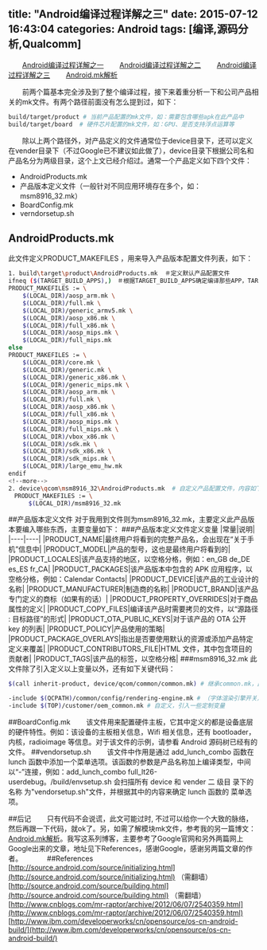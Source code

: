 title: "Android编译过程详解之三"
date: 2015-07-12 16:43:04
categories: Android
tags: [编译,源码分析,Qualcomm]
---
　　[Android编译过程详解之一](http://huaqianlee.github.io/2015/07/11/Android/Android%E7%BC%96%E8%AF%91%E8%BF%87%E7%A8%8B%E8%AF%A6%E8%A7%A3%E4%B9%8B%E4%B8%80/)
　　[Android编译过程详解之二](http://huaqianlee.github.io/2015/07/12/Android/Android%E7%BC%96%E8%AF%91%E8%BF%87%E7%A8%8B%E8%AF%A6%E8%A7%A3%E4%B9%8B%E4%BA%8C/)
　　[Android编译过程详解之三](http://huaqianlee.github.io/2015/07/12/Android/Android%E7%BC%96%E8%AF%91%E8%BF%87%E7%A8%8B%E8%AF%A6%E8%A7%A3%E4%B9%8B%E4%B8%89/)
　　[Android.mk解析](http://huaqianlee.github.io/2015/07/12/Android/About-ActivityNotFoundException-Unable-to-find-explicit-activity-class-Android-mk%E8%A7%A3%E6%9E%90/)

　　前两个篇基本完全涉及到了整个编译过程，接下来着重分析一下和公司产品相关的mk文件。有两个路径前面没有怎么提到过，如下：      
```bash
build/target/product # 当前产品配置的mk文件，如：需要包含哪些apk在此产品中
build/target/board  # 硬件芯片配置的mk文件，如：GPU、是否支持浮点运算等
```
　　除以上两个路径外，对产品定义的文件通常位于device目录下，还可以定义在vender目录下（不过Google已不建议如此做了），device目录下根据公司名和产品名分为两级目录，这个上文已经介绍过。通常一个产品定义如下四个文件：
- AndroidProducts.mk 
- 产品版本定义文件（一般针对不同应用环境存在多个，如：msm8916_32.mk）
- BoardConfig.mk
- verndorsetup.sh

## AndroidProducts.mk
<!--more-->
此文件定义PRODUCT_MAKEFILES ，用来导入产品版本配置文件列表，如下：
```bash
1. build\target\product\AndroidProducts.mk  ＃定义默认产品配置文件
ifneq ($(TARGET_BUILD_APPS),)　＃根据TARGET_BUILD_APPS确定编译那些APP，TARGET_BUILD_APPS由上文envsetup.sh中的命令指定
PRODUCT_MAKEFILES := \
    $(LOCAL_DIR)/aosp_arm.mk \
    $(LOCAL_DIR)/full.mk \
    $(LOCAL_DIR)/generic_armv5.mk \
    $(LOCAL_DIR)/aosp_x86.mk \
    $(LOCAL_DIR)/full_x86.mk \
    $(LOCAL_DIR)/aosp_mips.mk \
    $(LOCAL_DIR)/full_mips.mk
else
PRODUCT_MAKEFILES := \
    $(LOCAL_DIR)/core.mk \
    $(LOCAL_DIR)/generic.mk \
    $(LOCAL_DIR)/generic_x86.mk \
    $(LOCAL_DIR)/generic_mips.mk \
    $(LOCAL_DIR)/aosp_arm.mk \
    $(LOCAL_DIR)/full.mk \
    $(LOCAL_DIR)/aosp_x86.mk \
    $(LOCAL_DIR)/full_x86.mk \
    $(LOCAL_DIR)/aosp_mips.mk \
    $(LOCAL_DIR)/full_mips.mk \
    $(LOCAL_DIR)/vbox_x86.mk \
    $(LOCAL_DIR)/sdk.mk \
    $(LOCAL_DIR)/sdk_x86.mk \
    $(LOCAL_DIR)/sdk_mips.mk \
    $(LOCAL_DIR)/large_emu_hw.mk
endif
<!--more-->
2. device\qcom\msm8916_32\AndroidProducts.mk  # 自定义产品配置文件，内容如下：
　PRODUCT_MAKEFILES := \
	　$(LOCAL_DIR)/msm8916_32.mk
```
##产品版本定义文件
对于我用到文件则为msm8916_32.mk，主要定义此产品版本要编入哪些东西，主要变量如下：
###产品版本定义文件定义变量
|常量|说明|
|----|----|
|PRODUCT_NAME|最终用户将看到的完整产品名，会出现在“关于手机”信息中|
|PRODUCT_MODEL|产品的型号，这也是最终用户将看到的|
|PRODUCT_LOCALES|该产品支持的地区，以空格分格，例如：en_GB de_DE es_ES fr_CA|
|PRODUCT_PACKAGES|该产品版本中包含的 APK 应用程序，以空格分格，例如：Calendar Contacts|
|PRODUCT_DEVICE|该产品的工业设计的名称|
|PRODUCT_MANUFACTURER|制造商的名称|
|PRODUCT_BRAND|该产品专门定义的商标（如果有的话）|
|PRODUCT_PROPERTY_OVERRIDES|对于商品属性的定义|
|PRODUCT_COPY_FILES|编译该产品时需要拷贝的文件，以“源路径 : 目标路径”的形式|
|PRODUCT_OTA_PUBLIC_KEYS|对于该产品的 OTA 公开 key 的列表|
|PRODUCT_POLICY|产品使用的策略|
|PRODUCT_PACKAGE_OVERLAYS|指出是否要使用默认的资源或添加产品特定定义来覆盖|
|PRODUCT_CONTRIBUTORS_FILE|HTML 文件，其中包含项目的贡献者|
|PRODUCT_TAGS|该产品的标签，以空格分格|
###msm8916_32.mk
此文件除了引入定义以上变量以外，还有如下关键代码：　
```bash
$(call inherit-product, device/qcom/common/common.mk) # 继承common.mk，此文件定义了很多值为配置文件、脚本文件的常量

-include $(QCPATH)/common/config/rendering-engine.mk # （字体渲染引擎开关）font rendering engine feature switch
-include $(TOP)/customer/oem_common.mk # 自定义，引入一些定制变量
```
##BoardConfig.mk
　　该文件用来配置硬件主板，它其中定义的都是设备底层的硬件特性。例如：该设备的主板相关信息，Wifi 相关信息，还有 bootloader，内核，radioimage 等信息。对于该文件的示例，请参看 Android 源码树已经有的文件。
##vendorsetup.sh
　　该文件中作用是通过 add_lunch_combo 函数在 lunch 函数中添加一个菜单选项。该函数的参数是产品名称加上编译类型，中间以“-”连接，例如：add_lunch_combo full_lt26-userdebug。/build/envsetup.sh 会扫描所有 device 和 vender 二 级目 录下的名称 为"vendorsetup.sh"文件，并根据其中的内容来确定 lunch 函数的 菜单选项。


##后记
　　只有代码不会说谎，此文可能过时, 不过可以给你一个大致的脉络，然后再跟一下代码，就ok了。另，如需了解模块mk文件，参考我的另一篇博文：[Android.mk解析](http://huaqianlee.github.io/2015/07/12/Android/About-ActivityNotFoundException-Unable-to-find-explicit-activity-class-Android-mk%E8%A7%A3%E6%9E%90/)。我写这系列博客，主要参考了Google官网和另外两篇网上Google出来的文章，地址见下References，感谢Google，感谢另两篇文章的作者。
　　　
##References
[http://source.android.com/source/initializing.html](http://source.android.com/source/initializing.html) （需翻墙）
[http://source.android.com/source/building.html](http://source.android.com/source/building.html) （需翻墙）
[http://www.cnblogs.com/mr-raptor/archive/2012/06/07/2540359.html](http://www.cnblogs.com/mr-raptor/archive/2012/06/07/2540359.html)
[http://www.ibm.com/developerworks/cn/opensource/os-cn-android-build/](http://www.ibm.com/developerworks/cn/opensource/os-cn-android-build/)
